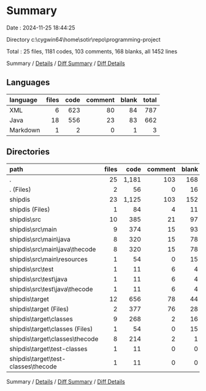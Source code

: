 # Summary

Date : 2024-11-25 18:44:25

Directory c:\\cygwin64\\home\\sotir\\repo\\programming-project

Total : 25 files,  1181 codes, 103 comments, 168 blanks, all 1452 lines

Summary / [Details](details.md) / [Diff Summary](diff.md) / [Diff Details](diff-details.md)

## Languages
| language | files | code | comment | blank | total |
| :--- | ---: | ---: | ---: | ---: | ---: |
| XML | 6 | 623 | 80 | 84 | 787 |
| Java | 18 | 556 | 23 | 83 | 662 |
| Markdown | 1 | 2 | 0 | 1 | 3 |

## Directories
| path | files | code | comment | blank | total |
| :--- | ---: | ---: | ---: | ---: | ---: |
| . | 25 | 1,181 | 103 | 168 | 1,452 |
| . (Files) | 2 | 56 | 0 | 16 | 72 |
| shipdis | 23 | 1,125 | 103 | 152 | 1,380 |
| shipdis (Files) | 1 | 84 | 4 | 11 | 99 |
| shipdis\\src | 10 | 385 | 21 | 97 | 503 |
| shipdis\\src\\main | 9 | 374 | 15 | 93 | 482 |
| shipdis\\src\\main\\java | 8 | 320 | 15 | 78 | 413 |
| shipdis\\src\\main\\java\\thecode | 8 | 320 | 15 | 78 | 413 |
| shipdis\\src\\main\\resources | 1 | 54 | 0 | 15 | 69 |
| shipdis\\src\\test | 1 | 11 | 6 | 4 | 21 |
| shipdis\\src\\test\\java | 1 | 11 | 6 | 4 | 21 |
| shipdis\\src\\test\\java\\thecode | 1 | 11 | 6 | 4 | 21 |
| shipdis\\target | 12 | 656 | 78 | 44 | 778 |
| shipdis\\target (Files) | 2 | 377 | 76 | 28 | 481 |
| shipdis\\target\\classes | 9 | 268 | 2 | 16 | 286 |
| shipdis\\target\\classes (Files) | 1 | 54 | 0 | 15 | 69 |
| shipdis\\target\\classes\\thecode | 8 | 214 | 2 | 1 | 217 |
| shipdis\\target\\test-classes | 1 | 11 | 0 | 0 | 11 |
| shipdis\\target\\test-classes\\thecode | 1 | 11 | 0 | 0 | 11 |

Summary / [Details](details.md) / [Diff Summary](diff.md) / [Diff Details](diff-details.md)